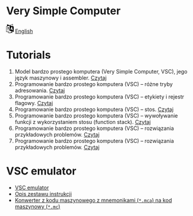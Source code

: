 # Very Simple Computer

[![Selct language](../icon20x24px-exported-transparent.png)](../README.md)
[English](../en/README.md)

# Tutorials

1. Model bardzo prostego komputera (Very Simple Computer, VSC), jego język maszynowy i assembler. [Czytaj](tutorial_01.md)
2. Programowanie bardzo prostego komputera (VSC) – różne tryby adresowania. [Czytaj](tutorial_02.md)
3. Programowanie bardzo prostego komputera (VSC) – etykiety i rejestr flagowy. [Czytaj](tutorial_03.md)
4. Programowanie bardzo prostego komputera (VSC) – stos. [Czytaj](tutorial_04.md)
5. Programowanie bardzo prostego komputera (VSC) – wywoływanie funkcji z wykorzystaniem stosu (function stack). [Czytaj](tutorial_04_extended.md)
6. Programowanie bardzo prostego komputera (VSC) – rozwiązania przykładowych problemów. [Czytaj](tutorial_05.md)
7. Programowanie bardzo prostego komputera (VSC) – rozwiązania przykładowych problemów. [Czytaj](tutorial_06.md)

# VSC emulator

- [VSC emulator](src/README.md)
- [Opis zestawu instrukcji](src/instruction_set.md)
- [Konwerter z kodu maszynowego z mnemonikami (`*.mca`) na kod maszynowy (`*.mc`)](src/README.md)
